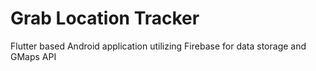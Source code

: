 # Grab Location Tracker

Flutter based Android application utilizing Firebase for data storage and GMaps API